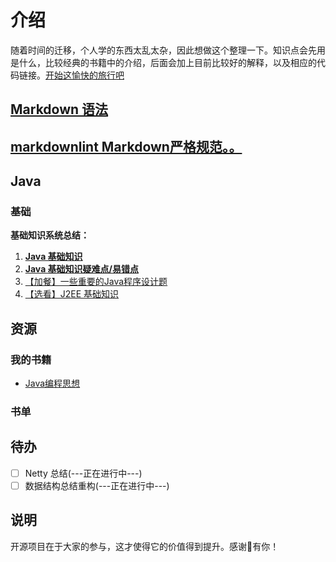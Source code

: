 # 介绍

随着时间的迁移，个人学的东西太乱太杂，因此想做这个整理一下。知识点会先用是什么，比较经典的书籍中的介绍，后面会加上目前比较好的解释，以及相应的代码链接。[开始这愉快的旅行吧](https://jinnian18sui.github.io/myGuide)

## [Markdown 语法](https://www.jianshu.com/p/191d1e21f7ed/)

## [markdownlint Markdown严格规范。。](https://www.jianshu.com/p/51523a1c6fe1)

## Java

### 基础

**基础知识系统总结：**

1. **[Java 基础知识](docs/java/Java基础知识.md)**
2. **[Java 基础知识疑难点/易错点](docs/java/Java疑难点.md)**
3. [【加餐】一些重要的Java程序设计题](docs/java/Java程序设计题.md)
4. [【选看】J2EE 基础知识](docs/java/J2EE基础知识.md)

## 资源

### 我的书籍

- [Java编程思想](data/book/ThingkingInJava/SUMMARY.md)

### 书单

## 待办

- [ ] Netty 总结(---正在进行中---)
- [ ] 数据结构总结重构(---正在进行中---)

## 说明

开源项目在于大家的参与，这才使得它的价值得到提升。感谢🙏有你！